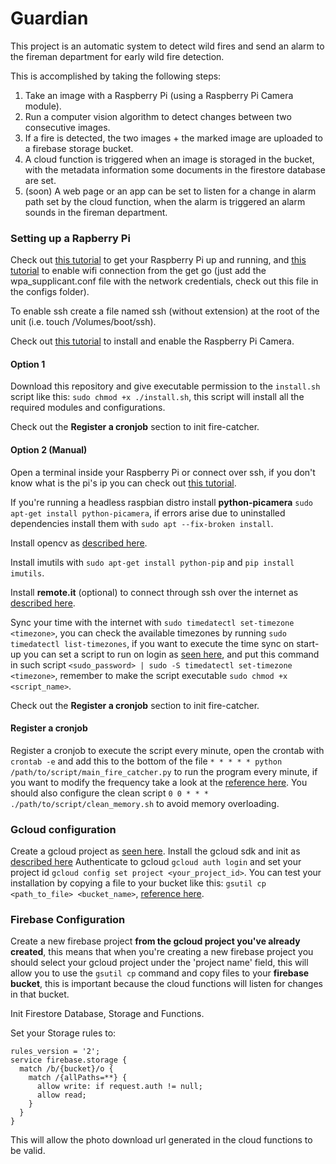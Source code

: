 # Guardian

This project is an automatic system to detect wild fires and send an alarm to the fireman department for early wild fire detection.

This is accomplished by taking the following steps:
1. Take an image with a Raspberry Pi (using a Raspberry Pi Camera module).
2. Run a computer vision algorithm to detect changes between two consecutive images.
3. If a fire is detected, the two images + the marked image are uploaded to a firebase storage bucket.
4. A cloud function is triggered when an image is storaged in the bucket, with the metadata information some documents in the firestore database are set.
5. (soon) A web page or an app can be set to listen for a change in alarm path set by the cloud function, when the alarm is triggered an alarm sounds in the fireman department.

### Setting up a Rapberry Pi

Check out [this tutorial](https://geekytheory.com/tutorial-raspberry-pi-1-el-primer-encendido) to get your Raspberry Pi up and running, and [this tutorial](https://weworkweplay.com/play/automatically-connect-a-raspberry-pi-to-a-wifi-network/) to enable wifi connection from the get go (just add the wpa_supplicant.conf file with the network credentials, check out this file in the configs folder).

To enable ssh create a file named ssh (without extension) at the root of the unit (i.e. touch /Volumes/boot/ssh).

Check out [this tutorial](https://thepihut.com/blogs/raspberry-pi-tutorials/16021420-how-to-install-use-the-raspberry-pi-camera) to install and enable the Raspberry Pi Camera.

#### Option 1

Download this repository and give executable permission to the `install.sh` script like this: `sudo chmod +x ./install.sh`, this script will install all the required modules and configurations.

Check out the **Register a cronjob** section to init fire-catcher.

#### Option 2 (Manual)

Open a terminal inside your Raspberry Pi or connect over ssh, if you don't know what is the pi's ip you can check out [this tutorial](https://itsfoss.com/how-to-find-what-devices-are-connected-to-network-in-ubuntu/).

If you're running a headless raspbian distro install **python-picamera** `sudo apt-get install python-picamera`, if errors arise due to uninstalled dependencies install them with `sudo apt --fix-broken install`.

Install opencv as [described here](https://robologs.net/2014/04/25/instalar-opencv-en-raspberry-pi-2/).

Install imutils with `sudo apt-get install python-pip` and `pip install imutils`.

Install **remote.it** (optional) to connect through ssh over the internet as [described here](https://docs.remote.it/platforms/quick-start-on-raspberry-pi/install-remote.it).

Sync your time with the internet with `sudo timedatectl set-timezone <timezone>`, you can check the available timezones by running `sudo timedatectl list-timezones`, if you want to execute the time sync on start-up you can set a script to run on login as [seen here](https://raspberrypi.stackexchange.com/questions/8734/execute-script-on-start-up), and put this command in such script `<sudo_password> | sudo -S timedatectl set-timezone <timezone>`, remember to make the script executable `sudo chmod +x <script_name>`.

Check out the **Register a cronjob** section to init fire-catcher.

#### Register a cronjob

Register a cronjob to execute the script every minute, open the crontab with `crontab -e` and add this to the bottom of the file `* * * * * python /path/to/script/main_fire_catcher.py` to run the program every minute, if you want to modify the frequency take a look at the [reference here](https://www.cyberciti.biz/faq/how-do-i-add-jobs-to-cron-under-linux-or-unix-oses/).
You should also configure the clean script `0 0 * * * ./path/to/script/clean_memory.sh` to avoid memory overloading.


### Gcloud configuration

Create a gcloud project as [seen here](https://cloud.google.com/resource-manager/docs/creating-managing-projects).
Install the gcloud sdk and init as [described here](https://cloud.google.com/sdk/install)
Authenticate to gcloud `gcloud auth login` and set your project id `gcloud config set project <your_project_id>`.
You can test your installation by copying a file to your bucket like this: `gsutil cp <path_to_file> <bucket_name>`, [reference here](https://cloud.google.com/storage/docs/gsutil/commands/cp).

### Firebase Configuration

Create a new firebase project **from the gcloud project you've already created**, this means that when you're creating a new firebase project you should select your gcloud project under the 'project name' field, this will allow you to use the `gsutil cp` command and copy files to your **firebase bucket**, this is important because the cloud functions will listen for changes in that bucket.

Init Firestore Database, Storage and Functions.

Set your Storage rules to:
```
rules_version = '2';
service firebase.storage {
  match /b/{bucket}/o {
    match /{allPaths=**} {
      allow write: if request.auth != null;
      allow read;
    }
  }
}
```
This will allow the photo download url generated in the cloud functions to be valid.

